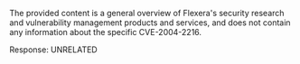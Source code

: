 The provided content is a general overview of Flexera's security research and vulnerability management products and services, and does not contain any information about the specific CVE-2004-2216.

Response: UNRELATED